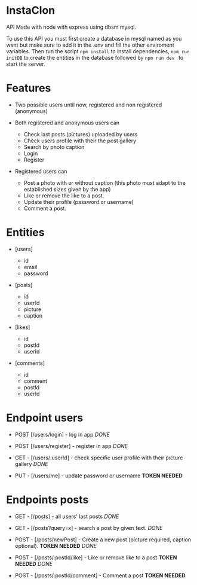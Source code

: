 # InstaClon

API Made with node with express using dbsm mysql.

To use this API you must first create a database in mysql named as you want but make sure to add it in the .env and fill the other enviroment variables. Then run the script `npm install` to install dependencies,
`npm run initDB` to create the entities in the database followed by
`npm run dev ` to start the server.

# Features

-   Two possible users until now, registered and non registered (anonymous)

-   Both registered and anonymous users can

    -   Check last posts (pictures) uploaded by users
    -   Check users profile with their the post gallery
    -   Search by photo caption
    -   Login
    -   Register

-   Registered users can
    -   Post a photo with or without caption (this photo must adapt to the established sizes given by the app)
    -   Like or remove the like to a post.
    -   Update their profile (password or username)
    -   Comment a post.

# Entities

-   [users]

    -   id
    -   email
    -   password

-   [posts]

    -   id
    -   userId
    -   picture
    -   caption

-   [likes]

    -   id
    -   postId
    -   userId

-   [comments]

    -   id
    -   comment
    -   postId
    -   userId

# Endpoint users

-   POST [/users/login] - log in app _DONE_

-   POST [/users/register] - register in app _DONE_

-   GET - [/users/:userId] - check specific user profile with their picture gallery _DONE_

-   PUT - [/users/me] - update password or username **TOKEN NEEDED**

# Endpoints posts

-   GET - [/posts] - all users' last posts _DONE_

-   GET - [/posts?query=x] - search a post by given text. _DONE_

-   POST - [/posts/newPost] - Create a new post (picture required, caption optional). **TOKEN NEEDED** _DONE_

-   POST - [/posts/:postId/like] - Like or remove like to a post **TOKEN NEEDED** _DONE_

-   POST - [/posts/:postId/comment] - Comment a post **TOKEN NEEDED**
